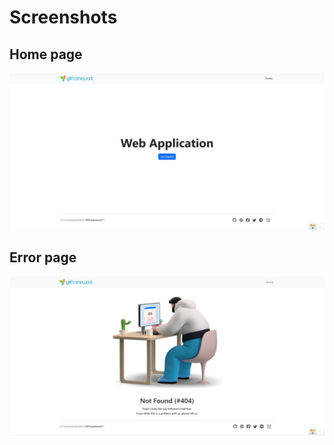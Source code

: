 # Screenshots

## Home page

<picture>
    <source media="(prefers-color-scheme: dark)" srcset="images/home-dark.png">
    <source media="(prefers-color-scheme: light)" srcset="images/home.png">
    <img src="images/home.png" alt="Home page">
</picture>

## Error page

<picture>
    <source media="(prefers-color-scheme: dark)" srcset="images/404-dark.png">
    <source media="(prefers-color-scheme: light)" srcset="images/404.png">
    <img src="images/404.png" alt="Error page">
</picture>
